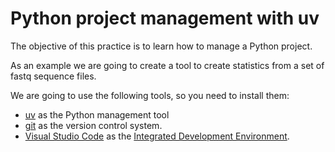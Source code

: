 # Python project management with uv

The objective of this practice is to learn how to manage a Python project.

As an example we are going to create a tool to create statistics from a set of fastq sequence files.

We are going to use the following tools, so you need to install them:

- [uv](https://docs.astral.sh/uv/) as the Python management tool
- [git](https://git-scm.com/) as the version control system.
- [Visual Studio Code](https://code.visualstudio.com/) as the [Integrated Development Environment](https://en.wikipedia.org/wiki/Integrated_development_environment).


